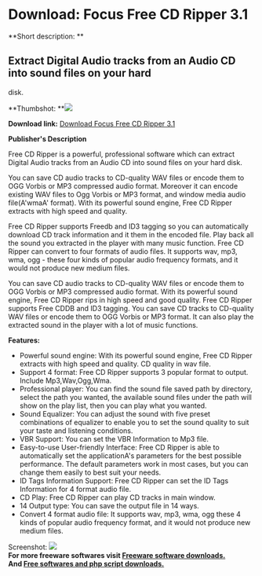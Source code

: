 # Download: Focus Free CD Ripper 3.1

**Short description: **

## Extract Digital Audio tracks from an Audio CD into sound files on your hard
disk.

  
**Thumbshot: **![](http://www.freewarefiles.com/screenshot/focusfreecdrip_md.gif)   
  
**Download link:** [Download Focus Free CD Ripper 3.1](http://freesoftwares.boysofts.com/Focus-Free-CD-Ripper_program_19148.html)  
  

**Publisher's Description**  
  

Free CD Ripper is a powerful, professional software which can extract Digital
Audio tracks from an Audio CD into sound files on your hard disk.

You can save CD audio tracks to CD-quality WAV files or encode them to OGG
Vorbis or MP3 compressed audio format. Moreover it can encode existing WAV
files to Ogg Vorbis or MP3 format, and window media audio file(A'wmaA'
format). With its powerful sound engine, Free CD Ripper extracts with high
speed and quality.

Free CD Ripper supports Freedb and ID3 tagging so you can automatically
download CD track information and it them in the encoded file. Play back all
the sound you extracted in the player with many music function. Free CD Ripper
can convert to four formats of audio files. It supports wav, mp3, wma, ogg -
these four kinds of popular audio frequency formats, and it would not produce
new medium files.

You can save CD audio tracks to CD-quality WAV files or encode them to OGG
Vorbis or MP3 compressed audio format. With its powerful sound engine, Free CD
Ripper rips in high speed and good quality. Free CD Ripper supports Free CDDB
and ID3 tagging. You can save CD tracks to CD-quality WAV files or encode them
to OGG Vorbis or MP3 format. It can also play the extracted sound in the
player with a lot of music functions.

**Features:**

  * Powerful sound engine: With its powerful sound engine, Free CD Ripper extracts with high speed and quality. CD quality in wav file. 
  * Support 4 format: Free CD Ripper supports 3 popular format to output. Include Mp3,Wav,Ogg,Wma. 
  * Professional player: You can find the sound file saved path by directory, select the path you wanted, the available sound files under the path will show on the play list, then you can play what you wanted. 
  * Sound Equalizer: You can adjust the sound with five preset combinations of equalizer to enable you to set the sound quality to suit your taste and listening conditions. 
  * VBR Support: You can set the VBR Information to Mp3 file. 
  * Easy-to-use User-friendly Interface: Free CD Ripper is able to automatically set the applicationA's parameters for the best possible performance. The default parameters work in most cases, but you can change them easily to best suit your needs. 
  * ID Tags Information Support: Free CD Ripper can set the ID Tags Information for 4 format audio file. 
  * CD Play: Free CD Ripper can play CD tracks in main window. 
  * 14 Output type: You can save the output file in 14 ways. 
  * Convert 4 format audio file: It supports wav, mp3, wma, ogg these 4 kinds of popular audio frequency format, and it would not produce new medium files. 

  
  
Screenshot: ![](http://www.freewarefiles.com/screenshot/focusfreecdrip.gif)  
**For more freeware softwares visit [Freeware software downloads.](http://freesoftwares.boysofts.com/)**   
**And [Free softwares and php script downloads.](http://www.boysofts.com/)**

